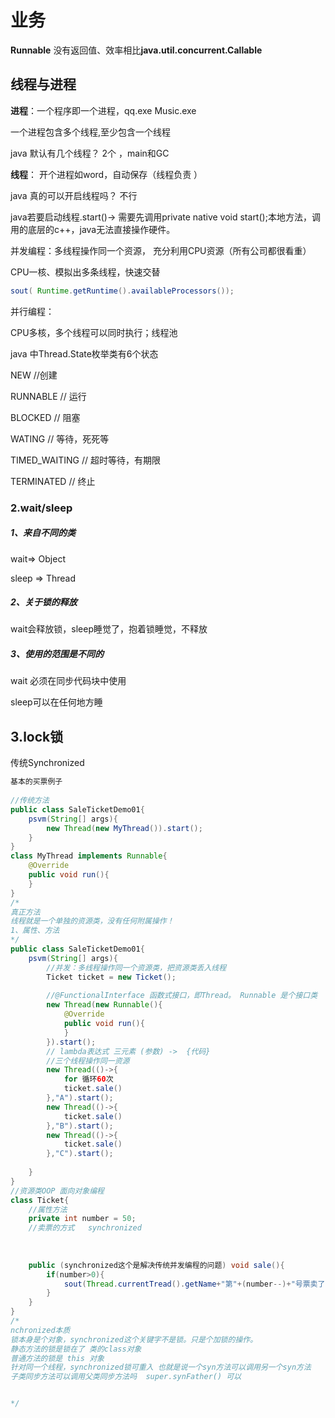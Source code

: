 # 业务 

**Runnable** 没有返回值、效率相比**java.util.concurrent.Callable**







## 线程与进程

**进程**：一个程序即一个进程，qq.exe Music.exe   

一个进程包含多个线程,至少包含一个线程

java 默认有几个线程？ 2个 ，main和GC

**线程**： 开个进程如word，自动保存（线程负责 ）

java 真的可以开启线程吗？ 不行

java若要启动线程.start()-> 需要先调用private native void start();本地方法，调用的底层的c++，java无法直接操作硬件。

并发编程：多线程操作同一个资源， 充分利用CPU资源（所有公司都很看重）

CPU一核、模拟出多条线程，快速交替 

```java
sout( Runtime.getRuntime().availableProcessors());
```

并行编程：

CPU多核，多个线程可以同时执行；线程池



java 中Thread.State枚举类有6个状态

NEW //创建

RUNNABLE // 运行

BLOCKED // 阻塞

WATING // 等待，死死等

TIMED_WAITING // 超时等待，有期限

TERMINATED // 终止

### 2.wait/sleep

##### 1、来自不同的类

wait=> Object

sleep => Thread

##### 2、关于锁的释放

wait会释放锁，sleep睡觉了，抱着锁睡觉，不释放

##### 3、使用的范围是不同的

wait 必须在同步代码块中使用

sleep可以在任何地方睡



## 3.lock锁

传统Synchronized                                                                                         

```java
基本的买票例子
    
//传统方法
public class SaleTicketDemo01{
	psvm(String[] args){
        new Thread(new MyThread()).start();
    }
}
class MyThread implements Runnable{
    @Override
    public void run(){
    }
}
/*
真正方法
线程就是一个单独的资源类，没有任何附属操作！
1、属性、方法
*/
public class SaleTicketDemo01{
	psvm(String[] args){
        //并发：多线程操作同一个资源类，把资源类丢入线程
        Ticket ticket = new Ticket();
        
        //@FunctionalInterface 函数式接口，即Thread。 Runnable 是个接口类
        new Thread(new Runnable(){
            @Override
            public void run(){
			}
        }).start();
        // lambda表达式 三元素 (参数) ->  {代码}
        //三个线程操作同一资源
        new Thread(()->{
            for 循环60次
            ticket.sale()
        },"A").start();
        new Thread(()->{
            ticket.sale()
        },"B").start();
        new Thread(()->{
            ticket.sale()
        },"C").start();
        
    }
}
//资源类OOP 面向对象编程
class Ticket{
    //属性方法
    private int number = 50;
    //卖票的方式   synchronized 
    
    
    
    public (synchronized这个是解决传统并发编程的问题) void sale(){
        if(number>0){
            sout(Thread.currentTread().getName+"第"+(number--)+"号票卖了，剩余"+number);
        }
    }
}
/*
nchronized本质
锁本身是个对象，synchronized这个关键字不是锁。只是个加锁的操作。
静态方法的锁是锁在了 类的class对象
普通方法的锁是 this 对象
针对同一个线程，synchronized锁可重入 也就是说一个syn方法可以调用另一个syn方法
子类同步方法可以调用父类同步方法吗  super.synFather() 可以


*/
```

